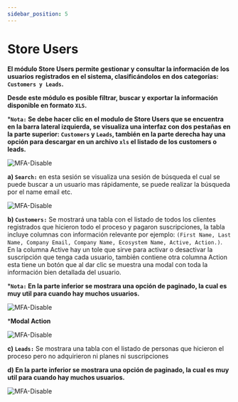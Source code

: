 ```yaml
---
sidebar_position: 5
---
```


# Store Users

**El módulo Store Users permite gestionar y consultar la información de los usuarios registrados en el sistema, clasificándolos en dos categorías: `Customers y Leads`.**

**Desde este módulo es posible filtrar, buscar y exportar la información disponible en formato `XLS`.**

***`Nota:` Se debe hacer clic en el modulo de Store Users que se encuentra en la barra lateral izquierda, se visualiza una interfaz con dos pestañas en la parte superior: `Customers` y `Leads`, también en la parte derecha hay una opción para descargar en un archivo `xls` el listado de los customers o leads.**

![MFA-Disable](/img/backoffice-user/store_users_backoffice.png)

**a) `Search:`**
en esta sesión se visualiza una sesión de búsqueda el cual se puede buscar a un usuario mas rápidamente, se puede realizar la búsqueda por el name email etc.

![MFA-Disable](/img/backoffice-user/searh_store_user_backoffice.png)

**b) `Customers:`**
Se mostrará una tabla con el listado de todos los clientes registrados que hicieron todo el proceso y pagaron suscripciones, la tabla incluye columnas con información relevante por ejemplo: `(First Name, Last Name, Company Email, Company Name, Ecosystem Name, Active, Action.)`. En la columna Active hay un tole que sirve para activar o desactivar la suscripción que tenga cada usuario, también contiene otra columna Action esta tiene un botón que al dar clic se muestra una modal con toda la información bien detallada del usuario.

***`Nota:` En la parte inferior se mostrara una opción de paginado, la cual es muy util para cuando hay muchos usuarios.**

![MFA-Disable](/img/backoffice-user/customer_list_store_user_backoffice.png)

***Modal Action**

![MFA-Disable](/img/backoffice-user/modal_store_user_action_backoffice.png)

**c) `Leads:`**
 Se mostrara una tabla con el listado de personas que hicieron el proceso pero no adquirieron ni planes ni suscripciones

**d) En la parte inferior se mostrara una opción de paginado, la cual es muy util para cuando hay muchos usuarios.**

![MFA-Disable](/img/backoffice-user/leads_list_store_user_backoffice.png)